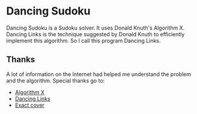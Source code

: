 # Dancing Sudoku

Dancing Sudoku is a Sudoku solver. It uses Donald Knuth's Algorithm
X. Dancing Links is the technique suggested by Donald Knuth to
efficiently implement this algorithm. So I call this program Dancing
Links.

## Thanks

A lot of information on the Internet had helped me understand the
problem and the algorithm. Special thanks go to:

* [Algorithm X](http://en.wikipedia.org/wiki/Algorithm_X)
* [Dancing Links](http://en.wikipedia.org/wiki/Dancing_Links)
* [Exact cover](http://en.wikipedia.org/wiki/Exact_cover#Sudoku)
